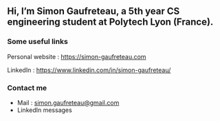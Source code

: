 ## Hi, I’m Simon Gaufreteau, a 5th year CS engineering student at Polytech Lyon (France).

### Some useful links

Personal website : https://simon-gaufreteau.com

LinkedIn : https://www.linkedin.com/in/simon-gaufreteau/

### Contact me

- Mail : simon.gaufreteau@gmail.com
- LinkedIn messages

<!---
### Some Stats (many repos are private)

 ![](https://github.com/SimonGaufreteau/githubstats/blob/master/generated/overview.svg)

// ![](https://github.com/SimonGaufreteau/githubstats/blob/master/generated/languages.svg)

// *Note : CSS excluded. It was taking around 66% of changes due to CSS frameworks like TailwindCSS*

-->
